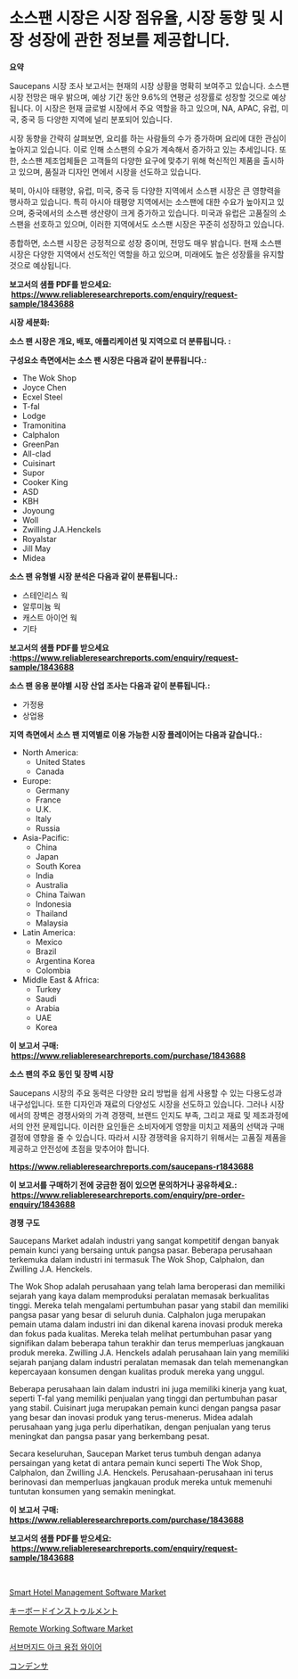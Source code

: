 <p><h1>소스팬 시장은 시장 점유율, 시장 동향 및 시장 성장에 관한 정보를 제공합니다.</h1></p><p><strong>요약</strong></p>
<p><p>Saucepans 시장 조사 보고서는 현재의 시장 상황을 명확히 보여주고 있습니다. 소스팬 시장 전망은 매우 밝으며, 예상 기간 동안 9.6%의 연평균 성장률로 성장할 것으로 예상됩니다. 이 시장은 현재 글로벌 시장에서 주요 역할을 하고 있으며, NA, APAC, 유럽, 미국, 중국 등 다양한 지역에 널리 분포되어 있습니다.</p><p>시장 동향을 간략히 살펴보면, 요리를 하는 사람들의 수가 증가하며 요리에 대한 관심이 높아지고 있습니다. 이로 인해 소스팬의 수요가 계속해서 증가하고 있는 추세입니다. 또한, 소스팬 제조업체들은 고객들의 다양한 요구에 맞추기 위해 혁신적인 제품을 출시하고 있으며, 품질과 디자인 면에서 시장을 선도하고 있습니다.</p><p>북미, 아시아 태평양, 유럽, 미국, 중국 등 다양한 지역에서 소스팬 시장은 큰 영향력을 행사하고 있습니다. 특히 아시아 태평양 지역에서는 소스팬에 대한 수요가 높아지고 있으며, 중국에서의 소스팬 생산량이 크게 증가하고 있습니다. 미국과 유럽은 고품질의 소스팬을 선호하고 있으며, 이러한 지역에서도 소스팬 시장은 꾸준히 성장하고 있습니다.</p><p>종합하면, 소스팬 시장은 긍정적으로 성장 중이며, 전망도 매우 밝습니다. 현재 소스팬 시장은 다양한 지역에서 선도적인 역할을 하고 있으며, 미래에도 높은 성장률을 유지할 것으로 예상됩니다.</p></p>
<p><strong>보고서의 샘플 PDF를 받으세요: &nbsp;<a href="https://www.reliableresearchreports.com/enquiry/request-sample/1843688">https://www.reliableresearchreports.com/enquiry/request-sample/1843688</a></strong></p>
<p><strong>시장 세분화:</strong></p>
<p><strong> 소스 팬 시장은 개요, 배포, 애플리케이션 및 지역으로 더 분류됩니다. :</strong></p>
<p><strong>구성요소 측면에서는 소스 팬 시장은 다음과 같이 분류됩니다.:</strong></p>
<p><ul><li>The Wok Shop</li><li>Joyce Chen</li><li>Ecxel Steel</li><li>T-fal</li><li>Lodge</li><li>Tramonitina</li><li>Calphalon</li><li>GreenPan</li><li>All-clad</li><li>Cuisinart</li><li>Supor</li><li>Cooker King</li><li>ASD</li><li>KBH</li><li>Joyoung</li><li>Woll</li><li>Zwilling J.A.Henckels</li><li>Royalstar</li><li>Jill May</li><li>Midea</li></ul></p>
<p><strong> 소스 팬 유형별 시장 분석은 다음과 같이 분류됩니다.:</strong></p>
<p><ul><li>스테인리스 웍</li><li>알루미늄 웍</li><li>캐스트 아이언 웍</li><li>기타</li></ul></p>
<p><strong>보고서의 샘플 PDF를 받으세요 :<a href="https://www.reliableresearchreports.com/enquiry/request-sample/1843688">https://www.reliableresearchreports.com/enquiry/request-sample/1843688</a></strong></p>
<p><strong> 소스 팬 응용 분야별 시장 산업 조사는 다음과 같이 분류됩니다.:</strong></p>
<p><ul><li>가정용</li><li>상업용</li></ul></p>
<p><strong>지역 측면에서 소스 팬 지역별로 이용 가능한 시장 플레이어는 다음과 같습니다.:</strong></p>
<p><ul>
    <li>
        North America:
        <ul>
            <li>United States</li>
            <li>Canada</li>
        </ul>
    </li>
    <li>
        Europe:
        <ul>
            <li>Germany</li>
            <li>France</li>
            <li>U.K.</li>
            <li>Italy</li>
            <li>Russia</li>
        </ul>
    </li>
    <li>
        Asia-Pacific:
        <ul>
            <li>China</li>
            <li>Japan</li>
            <li>South Korea</li>
            <li>India</li>
            <li>Australia</li>
            <li>China Taiwan</li>
            <li>Indonesia</li>
            <li>Thailand</li>
            <li>Malaysia</li>
        </ul>
    </li>
    <li>
        Latin America:
        <ul>
            <li>Mexico</li>
            <li>Brazil</li>
            <li>Argentina Korea</li>
            <li>Colombia</li>
        </ul>
    </li>
    <li>
        Middle East & Africa:
        <ul>
            <li>Turkey</li>
            <li>Saudi</li>
            <li>Arabia</li>
            <li>UAE</li>
            <li>Korea</li>
        </ul>
    </li>
    </ul></p>
<p><strong>이 보고서 구매: &nbsp;<a href="https://www.reliableresearchreports.com/purchase/1843688">https://www.reliableresearchreports.com/purchase/1843688</a></strong></p>
<p><strong>소스 팬의 주요 동인 및 장벽 시장</strong></p>
<p><p>Saucepans 시장의 주요 동력은 다양한 요리 방법을 쉽게 사용할 수 있는 다용도성과 내구성입니다. 또한 디자인과 재료의 다양성도 시장을 선도하고 있습니다. 그러나 시장에서의 장벽은 경쟁사와의 가격 경쟁력, 브랜드 인지도 부족, 그리고 재료 및 제조과정에서의 안전 문제입니다. 이러한 요인들은 소비자에게 영향을 미치고 제품의 선택과 구매 결정에 영향을 줄 수 있습니다. 따라서 시장 경쟁력을 유지하기 위해서는 고품질 제품을 제공하고 안전성에 초점을 맞추어야 합니다.</p></p>
<p><strong><a href="https://www.reliableresearchreports.com/saucepans-r1843688">https://www.reliableresearchreports.com/saucepans-r1843688</a></strong></p>
<p><strong>이 보고서를 구매하기 전에 궁금한 점이 있으면 문의하거나 공유하세요.: &nbsp;<a href="https://www.reliableresearchreports.com/enquiry/pre-order-enquiry/1843688">https://www.reliableresearchreports.com/enquiry/pre-order-enquiry/1843688</a></strong></p>
<p><strong>경쟁 구도</strong></p>
<p><p>Saucepans Market adalah industri yang sangat kompetitif dengan banyak pemain kunci yang bersaing untuk pangsa pasar. Beberapa perusahaan terkemuka dalam industri ini termasuk The Wok Shop, Calphalon, dan Zwilling J.A. Henckels.</p><p>The Wok Shop adalah perusahaan yang telah lama beroperasi dan memiliki sejarah yang kaya dalam memproduksi peralatan memasak berkualitas tinggi. Mereka telah mengalami pertumbuhan pasar yang stabil dan memiliki pangsa pasar yang besar di seluruh dunia. Calphalon juga merupakan pemain utama dalam industri ini dan dikenal karena inovasi produk mereka dan fokus pada kualitas. Mereka telah melihat pertumbuhan pasar yang signifikan dalam beberapa tahun terakhir dan terus memperluas jangkauan produk mereka. Zwilling J.A. Henckels adalah perusahaan lain yang memiliki sejarah panjang dalam industri peralatan memasak dan telah memenangkan kepercayaan konsumen dengan kualitas produk mereka yang unggul.</p><p>Beberapa perusahaan lain dalam industri ini juga memiliki kinerja yang kuat, seperti T-fal yang memiliki penjualan yang tinggi dan pertumbuhan pasar yang stabil. Cuisinart juga merupakan pemain kunci dengan pangsa pasar yang besar dan inovasi produk yang terus-menerus. Midea adalah perusahaan yang juga perlu diperhatikan, dengan penjualan yang terus meningkat dan pangsa pasar yang berkembang pesat.</p><p>Secara keseluruhan, Saucepan Market terus tumbuh dengan adanya persaingan yang ketat di antara pemain kunci seperti The Wok Shop, Calphalon, dan Zwilling J.A. Henckels. Perusahaan-perusahaan ini terus berinovasi dan memperluas jangkauan produk mereka untuk memenuhi tuntutan konsumen yang semakin meningkat.</p></p>
<p><strong>이 보고서 구매: &nbsp; <a href="https://www.reliableresearchreports.com/purchase/1843688">https://www.reliableresearchreports.com/purchase/1843688</a></strong></p>
<p><strong>보고서의 샘플 PDF를 받으세요: &nbsp;<a href="https://www.reliableresearchreports.com/enquiry/request-sample/1843688">https://www.reliableresearchreports.com/enquiry/request-sample/1843688</a></strong><strong></strong></p>
<p>&nbsp;</p>
<p><p><a href="https://github.com/Glendatilghmankmgz0rbhwpy/Market-Research-Report-List-2/blob/main/smart-hotel-management-software-market.md">Smart Hotel Management Software Market</a></p><p><a href="https://medium.com/@darieenson678546/%E9%8D%B5%E7%9B%A4%E6%A5%BD%E5%99%A8%E5%B8%82%E5%A0%B4-%E5%B8%82%E5%A0%B4%E3%82%B7%E3%82%A7%E3%82%A2-%E5%B8%82%E5%A0%B4%E3%83%88%E3%83%AC%E3%83%B3%E3%83%89-%E5%B0%86%E6%9D%A5%E3%81%AE%E6%88%90%E9%95%B7%E3%82%92%E6%8E%A2%E3%82%8B-5447dad0ebec">キーボードインストゥルメント</a></p><p><a href="https://github.com/dx0328/Market-Research-Report-List-2/blob/main/remote-working-software-market.md">Remote Working Software Market</a></p><p><a href="https://medium.com/@jodyomenick905/%EC%B9%A8%EC%88%98-%EC%95%84%ED%81%AC-%EC%9A%A9%EC%A0%91-%EC%99%80%EC%9D%B4%EC%96%B4-%EC%8B%9C%EC%9E%A5-%EB%B6%84%EC%84%9D-%EA%B8%80%EB%A1%9C%EB%B2%8C-%EC%82%B0%EC%97%85-%EC%A0%84%EB%A7%9D-%EB%B0%8F-%EC%98%88%EC%B8%A1-2024%EB%85%84%EB%B6%80%ED%84%B0-2031%EB%85%84%EA%B9%8C%EC%A7%80-a51ab13d66d9">서브머지드 아크 용접 와이어</a></p><p><a href="https://medium.com/@barrymundy88/%E3%82%AD%E3%83%A3%E3%83%91%E3%82%B7%E3%82%BF%E5%B8%82%E5%A0%B4-2031%E5%B9%B4%E3%81%BE%E3%81%A7%E3%81%AE%E3%83%88%E3%83%AC%E3%83%B3%E3%83%89-%E4%BA%88%E6%B8%AC-%E7%AB%B6%E4%BA%89%E5%88%86%E6%9E%90-a79c4a99742a">コンデンサ</a></p></p>